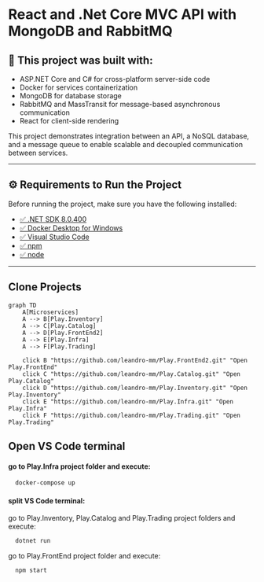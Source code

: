 # React and .Net Core MVC API with MongoDB and RabbitMQ

## 📌 This project was built with:
- ASP.NET Core and C# for cross-platform server-side code
- Docker for services containerization
- MongoDB for database storage
- RabbitMQ and MassTransit for message-based asynchronous communication
- React for client-side rendering 

This project demonstrates integration between an API, a NoSQL database, and a message queue to enable scalable and decoupled communication between services.  

---

## ⚙️ Requirements to Run the Project
Before running the project, make sure you have the following installed:

- [✅ .NET SDK 8.0.400](https://dotnet.microsoft.com/en-us/download)  
- [✅ Docker Desktop for Windows](https://www.docker.com/products/docker-desktop/)  
- [✅ Visual Studio Code](https://code.visualstudio.com/)
- [✅ npm](https://www.npmjs.com/)
- [✅ node](https://nodejs.org/pt) 

---

## Clone Projects
```mermaid
graph TD
    A[Microservices]
    A --> B[Play.Inventory]
    A --> C[Play.Catalog]
    A --> D[Play.FrontEnd2]
    A --> E[Play.Infra]
    A --> F[Play.Trading]

    click B "https://github.com/leandro-mm/Play.FrontEnd2.git" "Open Play.FrontEnd"
    click C "https://github.com/leandro-mm/Play.Catalog.git" "Open Play.Catalog"
    click D "https://github.com/leandro-mm/Play.Inventory.git" "Open Play.Inventory"
    click E "https://github.com/leandro-mm/Play.Infra.git" "Open Play.Infra"
    click F "https://github.com/leandro-mm/Play.Trading.git" "Open Play.Trading"

```
## Open VS Code terminal
#### go to Play.Infra project folder and execute:
```bash
  docker-compose up
```
#### split VS Code terminal:
go to Play.Inventory, Play.Catalog and Play.Trading project folders and execute:
```bash
  dotnet run
```
go to Play.FrontEnd project folder and execute:
```bash
  npm start
```
